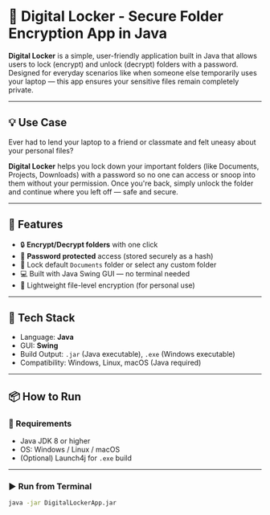 # 🔐 Digital Locker - Secure Folder Encryption App in Java

**Digital Locker** is a simple, user-friendly application built in Java that allows users to lock (encrypt) and unlock (decrypt) folders with a password. Designed for everyday scenarios like when someone else temporarily uses your laptop — this app ensures your sensitive files remain completely private.

---

## 💡 Use Case

Ever had to lend your laptop to a friend or classmate and felt uneasy about your personal files?

**Digital Locker** helps you lock down your important folders (like Documents, Projects, Downloads) with a password so no one can access or snoop into them without your permission. Once you're back, simply unlock the folder and continue where you left off — safe and secure.

---

## 🚀 Features

- 🔒 **Encrypt/Decrypt folders** with one click
- 👤 **Password protected** access (stored securely as a hash)
- 📁 Lock default `Documents` folder or select any custom folder
- 💻 Built with Java Swing GUI — no terminal needed
- 🔐 Lightweight file-level encryption (for personal use)

---

## 🧰 Tech Stack

- Language: **Java**
- GUI: **Swing**
- Build Output: `.jar` (Java executable), `.exe` (Windows executable)
- Compatibility: Windows, Linux, macOS (Java required)

---

## 📦 How to Run

### 🔧 Requirements
- Java JDK 8 or higher
- OS: Windows / Linux / macOS
- (Optional) Launch4j for `.exe` build

---

### ▶️ Run from Terminal

```bash
java -jar DigitalLockerApp.jar
